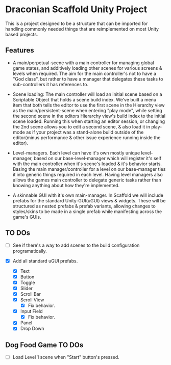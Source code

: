 # Draconian Scaffold Unity Project #
This is a project designed to be a structure that can be imported for handling commonly needed things that are reimplemented on most Unity based projects. 

## Features
- A main/perpetual-scene with a main controller for managing global game states, and additively loading other scenes for various screens & levels when required. The aim for the main controller's not to have a "God class", but rather to have a manager that delegates these tasks to sub-controllers it has references to. 

- Scene loading: The main controller will load an initial scene based on a Scriptable Object that holds a scene build index. We've built a menu item that both tells the editor to use the first scene in the Hierarchy view as the main/persistent-scene when entering "play mode", while setting the second scene in the editors Hierarchy view's build index to the initial scene loaded. Running this when starting an editor session, or changing the 2nd scene allows you to edit a second scene, & also load it in play-mode as if your project was a stand-alone build outside of the editor(minus performance & other issue experience running inside the editor). 

- Level-managers. Each level can have it's own mostly unique level-manager, based on our base-level-manager which will register it's self with the main controller when it's scene's loaded & it's behavior starts. Basing the main manager/controller for a level on our base-manager ties it into generic things required in each level. Having level managers also allows the games main controller to delegate generic tasks rather than knowing anything about how they're implemented. 

- A skinnable GUI with it's own main-manager. In Scaffold we will include prefabs for the standard Unity-GUI(uGUI) views & widgets. These will be structured as nested prefabs & prefab variants, allowing changes to styles/skins to be made in a single prefab while manifesting across the game's GUIs. 

## TO DOs ##
- [ ] See if there's a way to add scenes to the build configuration programatically. 

- [x] Add all standard uGUI prefabs. 
    - [x] Text
    - [x] Button
    - [x] Toggle
    - [x] Slider
    - [x] Scroll Bar
    - [x] Scroll View
        - [x] Fix behavior. 
    - [x] Input Field
        - [x] Fix behavior. 
    - [x] Panel
    - [x] Drop Down

## Dog Food Game TO DOs ##
- [ ] Load Level 1 scene when "Start" button's pressed. 

